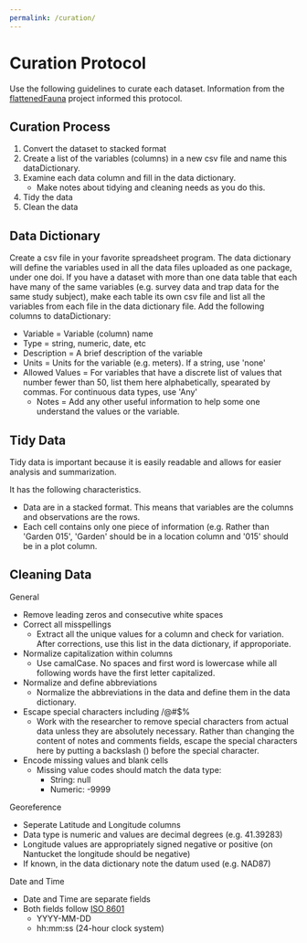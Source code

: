 ```yaml
---
permalink: /curation/
---
```



# Curation Protocol

Use the following guidelines to curate each dataset. Information from the [flattenedFauna](https://app.gitbook.com/@flattenedfauna/s/practice-space/) project informed this protocol. 

## Curation Process

1. Convert the dataset to stacked format
2. Create a list of the variables (columns) in a new csv file and name this dataDictionary. 
3. Examine each data column and fill in the data dictionary.
	- Make notes about tidying and cleaning needs as you do this.
4. Tidy the data
5. Clean the data

## Data Dictionary
Create a csv file in your favorite spreadsheet program. The data dictionary will define the variables used in all the data files uploaded as one package, under one doi.  If you have a dataset with more than one data table that each have many of the same variables (e.g. survey data and trap data for the same study subject), make each table its own csv file and list all the variables from each file in the data dictionary file.
Add the following columns to dataDictionary:

- Variable = Variable (column) name
- Type = string, numeric, date, etc
- Description = A brief description of the variable
- Units = Units for the variable (e.g. meters). If a string, use 'none'
- Allowed Values = For variables that have a discrete list of values that number fewer than 50, list them here alphabetically, spearated by commas. For continuous data types, use 'Any'
	- Notes = Add any other useful information to help some one understand the values or the variable.

## Tidy Data
Tidy data is important because it is easily readable and allows for easier analysis and summarization. 

It has the following characteristics.
- Data are in a stacked format.  This means that variables are the columns and observations are the rows.
- Each cell contains only one piece of information (e.g. Rather than 'Garden 015', 'Garden' should be in a location column and '015' should be in a plot column.

## Cleaning Data
General
- Remove leading zeros and consecutive white spaces
- Correct all misspellings
	- Extract all the unique values for a column and check for variation. After corrections, use this list in the data dictionary, if approporiate.
- Normalize capitalization within columns
	- Use camalCase. No spaces and first word is lowercase while all following words have the first letter capitalized.
- Normalize and define abbreviations
	- Normalize the abbreviations in the data and define them in the data dictionary.
- Escape special characters including /@#\$%
	- Work with the researcher to remove special characters from actual data unless they are absolutely necessary.  Rather than changing the content of notes and comments fields, escape the special characters here by putting a backslash (\) before the special character.
- Encode missing values and blank cells
  - Missing value codes should match the data type:
    - String: null
    - Numeric: -9999

Georeference
- Seperate Latitude and Longitude columns
- Data type is numeric and values are decimal degrees (e.g. 41.39283)
- Longitude values are appropriately signed negative or positive (on Nantucket the longitude should be negative)
- If known, in the data dictionary note the datum used (e.g. NAD87)

Date and Time
- Date and Time are separate fields
- Both fields follow [ISO 8601](https://www.iso.org/iso-8601-date-and-time-format.html)
  - YYYY-MM-DD
  - hh:mm:ss (24-hour clock system) 

